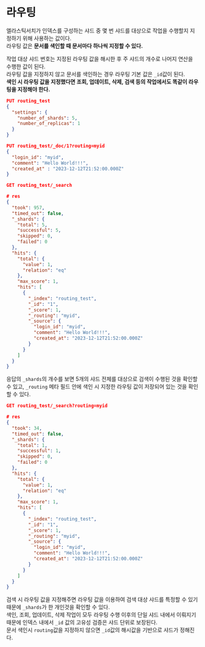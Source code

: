 
# 라우팅

엘라스틱서치가 인덱스를 구성하는 샤드 중 몇 번 샤드를 대상으로 작업을 수행할지 지정하기 위해 사용하는 값이다.  
라우팅 값은 **문서를 색인할 때 문서마다 하나씩 지정할 수 있다.**  
  
작업 대상 샤드 번호는 지정된 라우팅 값을 해시한 후 주 샤드의 개수로 나머지 연산을 수행한 값이 된다.  
라우팅 값을 지정하지 않고 문서를 색인하는 경우 라우팅 기본 값은 `_id`값이 된다.  
**색인 시 라우팅 값을 지정했다면 조회, 업데이트, 삭제, 검색 등의 작업에서도 똑같이 라우팅을 지정해야 한다.**  
  
```json
PUT routing_test
{
  "settings": {
    "number_of_shards": 5,
    "number_of_replicas": 1
  }
}

PUT routing_test/_doc/1?routing=myid
{
  "login_id": "myid",
  "comment": "Hello World!!!",
  "created_at" : "2023-12-12T21:52:00.000Z"
}

GET routing_test/_search

# res
{
  "took": 957,
  "timed_out": false,
  "_shards": {
    "total": 5,
    "successful": 5,
    "skipped": 0,
    "failed": 0
  },
  "hits": {
    "total": {
      "value": 1,
      "relation": "eq"
    },
    "max_score": 1,
    "hits": [
      {
        "_index": "routing_test",
        "_id": "1",
        "_score": 1,
        "_routing": "myid",
        "_source": {
          "login_id": "myid",
          "comment": "Hello World!!!",
          "created_at": "2023-12-12T21:52:00.000Z"
        }
      }
    ]
  }
}
```

응답의 `_shards`의 개수를 보면 5개의 샤드 전체를 대상으로 검색이 수행된 것을 확인할 수 있고, `_routing` 메타 필드 안에 색인 시 지정한 라우팅 값이 저장되어 있는 것을 확인할 수 있다.  

```json
GET routing_test/_search?routing=myid

# res
{
  "took": 34,
  "timed_out": false,
  "_shards": {
    "total": 1,
    "successful": 1,
    "skipped": 0,
    "failed": 0
  },
  "hits": {
    "total": {
      "value": 1,
      "relation": "eq"
    },
    "max_score": 1,
    "hits": [
      {
        "_index": "routing_test",
        "_id": "1",
        "_score": 1,
        "_routing": "myid",
        "_source": {
          "login_id": "myid",
          "comment": "Hello World!!!",
          "created_at": "2023-12-12T21:52:00.000Z"
        }
      }
    ]
  }
}
```

검색 시 라우팅 값을 지정해주면 라우팅 값을 이용하여 검색 대상 샤드를 특정할 수 있기 때문에 `_shards`가 한 개인것을 확인할 수 있다.  
색인, 조회, 업데이트, 삭제 작업이 모두 라우팅 수행 이후의 단일 샤드 내에서 이뤄지기 때문에 인덱스 내에서 `_id` 값의 고유성 검증은 샤드 단위로 보장된다.  
문서 색인시 `routing`값을 지정하지 않으면 `_id`값의 해시값을 기반으로 샤드가 정해진다.  

